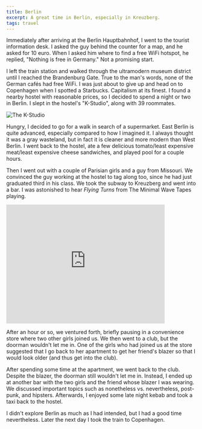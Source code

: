 ```yaml
---
title: Berlin
excerpt: A great time in Berlin, especially in Kreuzberg.
tags: travel
---
```


Immediately after arriving at the Berlin Hauptbahnhof, I went to the
tourist information desk. I asked the guy behind the counter for a map,
and he asked for 10 euro. When I asked him where to find a free WiFi
hotspot, he replied, "Nothing is free in Germany." Not a promising
start.

<!-- more -->

I left the train station and walked through the ultramodern museum
district until I reached the Brandenburg Gate. True to the man's words,
none of the German cafés had free WiFi. I was just about to give up and
head on to Copenhagen when I spotted a Starbucks. Capitalism at its
finest. I found a nearby hostel with reasonable prices, so I decided to
spend a night or two in Berlin. I slept in the hostel's "K-Studio",
along with 39 roommates.

![The
K-Studio](https://lh4.googleusercontent.com/-5zt0dqaFXuY/TjF6VzcnuNI/AAAAAAAAb20/dJAIhe4znPI/s1000/img_3666.jpg)

Hungry, I decided to go for a walk in search of a supermarket. East
Berlin is quite advanced, especially compared to how I imagined it. I
always thought it was a gray wasteland, but in fact it is cleaner and
more modern than West Berlin. I went back to the hostel, ate a few
delicious tomato/least expensive meat/least expensive cheese sandwiches,
and played pool for a couple hours.

Then I went out with a couple of Parisian girls and a guy from Missouri.
We convinced the guy working at the hostel to tag along too, since he
had just graduated third in his class. We took the subway to Kreuzberg
and went into a bar. I was astonished to hear *Flying Turns* from The
Minimal Wave Tapes playing.

<iframe width="420" height="315" src="http://www.youtube.com/embed/1N-g7MaKZMQ" frameborder="0" allowfullscreen></iframe>

After an hour or so, we ventured forth, briefly pausing in a convenience
store where two other girls joined us. We then went to a club, but the
doorman wouldn't let me in. One of the girls who had joined us at the
store suggested that I go back to her apartment to get her friend's
blazer so that I would look older (and thus get into the club).

After spending some time at the apartment, we went back to the club.
Despite the blazer, the doorman still wouldn't let me in. Instead, I
ended up at another bar with the two girls and the friend whose blazer I
was wearing. We discussed important topics such as nonetheless vs.
nevertheless, post-punk, and hipsters. Afterwards, I enjoyed some late
night kebab and took a taxi back to the hostel.

I didn't explore Berlin as much as I had intended, but I had a good time
nevertheless. Later the next day I took the train to Copenhagen.
